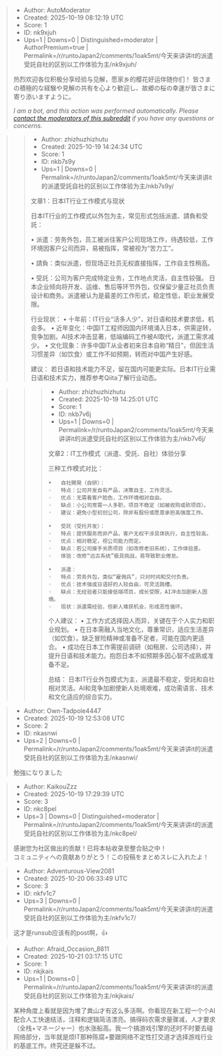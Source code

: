 > - Author: AutoModerator
> - Created: 2025-10-19 08:12:19 UTC
> - Score: 1
> - ID: nk9xjuh
> - Ups=1 | Downs=0 | Distinguished=moderator | AuthorPremium=true | Permalink=/r/runtoJapan2/comments/1oak5mt/今天来讲讲it的派遣受託自社的区别以工作体验为主/nk9xjuh/
>
> 热烈欢迎各位积极分享经验与见解，愿家乡的樱花好运伴随你们！
> 皆さまの積極的な経験や見解の共有を心より歓迎し、故郷の桜の幸運が皆さまに寄り添いますように。
> 
> *I am a bot, and this action was performed automatically. Please [contact the moderators of this subreddit](/message/compose/?to=/r/runtoJapan2) if you have any questions or concerns.*

>> - Author: zhizhuzhizhutu
>> - Created: 2025-10-19 14:24:34 UTC
>> - Score: 1
>> - ID: nkb7s9y
>> - Ups=1 | Downs=0 | Permalink=/r/runtoJapan2/comments/1oak5mt/今天来讲讲it的派遣受託自社的区别以工作体验为主/nkb7s9y/
>>
>> 文章1：日本IT行业工作模式与现状
>> 
>> 日本IT行业的工作模式以外包为主，常见形式包括派遣、請負和受託：
>> 
>> 	•	派遣：劳务外包，员工被派往客户公司现场工作，待遇较低，工作环境因客户公司而异，易被指挥，常被视为“苦力工”。
>> 
>> 	•	請負：类似派遣，但现场正社员无权直接指挥，工作自主性稍高。
>> 
>> 	•	受託：公司为客户完成特定业务，工作地点灵活，自主性较强。 日本企业倾向将开发、运维、售后等环节外包，仅保留少量正社员负责设计和商务。派遣被认为是最差的工作形式，稳定性低，职业发展受限。
>> 
>> 行业现状：
>> 	•	十年前：IT行业“活多人少”，对日语和技术要求低，机会多。
>> 	•	近年变化：中国IT工程师因国内环境涌入日本，供需逆转，竞争加剧。AI技术冲击显著，低端编码工作被AI取代，派遣工需求减少。
>> 	•	文化现象：许多中国IT从业者初来日本自称“精日”，但因生活习惯差异（如饮食）或工作不如预期，转而对中国产生好感。
>> 
>> 建议：
>> 若日语和技术能力不足，留在国内可能更实际。日本IT行业需日语和技术实力，推荐参考Qiita了解行业动态。

>>> - Author: zhizhuzhizhutu
>>> - Created: 2025-10-19 14:25:01 UTC
>>> - Score: 1
>>> - ID: nkb7v6j
>>> - Ups=1 | Downs=0 | Permalink=/r/runtoJapan2/comments/1oak5mt/今天来讲讲it的派遣受託自社的区别以工作体验为主/nkb7v6j/
>>>
>>> 文章2：IT工作模式（派遣、受託、自社）体验分享
>>> 
>>> 三种工作模式对比：
>>> 
>>> 	•	自社開発（自研）：
>>> 	◦	特点：公司开发自有产品，决策自主，工作灵活。
>>> 	◦	优点：无需看客户脸色，工作环境相对自由。
>>> 	◦	缺点：小公司常需一人多职，项目不稳定（如被收购或砍项目）。
>>> 	◦	建议：避免小型初创公司，除非有股份或愿意承担高强度工作。
>>> 
>>> 	•	受託（受托开发）：
>>> 	◦	特点：提供服务而非产品，客户无权干涉具体执行，自主性较高。
>>> 	◦	优点：相对稳定，视公司能力而定。
>>> 	◦	缺点：若公司接手劣质项目（如改修老旧系统），工作体验差。
>>> 	◦	体验：改修“远古系统”极具挑战，易导致职业倦怠。
>>> 
>>> 	•	派遣：
>>> 	◦	特点：劳务外包，类似“雇佣兵”，只对时间和交付负责。
>>> 	◦	优点：技术强或日语好的人较自由，可灵活跳槽。
>>> 	◦	缺点：无经验者只能接低端项目，成长受限，AI冲击加剧新人困境。
>>> 	◦	现状：派遣需经验，但新人难获机会，形成恶性循环。
>>> 
>>> 个人建议：
>>> 	•	工作方式选择因人而异，关键在于个人实力和职业规划。
>>> 	•	在日本需融入当地文化，尊重常识，适应生活差异（如饮食）。缺乏冒险精神或准备不足者，可能在国内更适合。
>>> 	•	成功在日本工作需提前调研（如租房、公司选择），并提升日语和技术能力。抱怨日本不如预期多因心智不成熟或准备不足。
>>> 
>>> 总结：
>>> 日本IT行业外包模式为主，派遣最不稳定，受託和自社相对灵活。AI和竞争加剧使新人处境艰难，成功需语言、技术和文化适应的综合实力。

> - Author: Own-Tadpole4447
> - Created: 2025-10-19 12:53:08 UTC
> - Score: 2
> - ID: nkasnwi
> - Ups=2 | Downs=0 | Permalink=/r/runtoJapan2/comments/1oak5mt/今天来讲讲it的派遣受託自社的区别以工作体验为主/nkasnwi/
>
> 勉強になりました

> - Author: KaikouZzz
> - Created: 2025-10-19 17:29:39 UTC
> - Score: 3
> - ID: nkc8pel
> - Ups=3 | Downs=0 | Distinguished=moderator | Permalink=/r/runtoJapan2/comments/1oak5mt/今天来讲讲it的派遣受託自社的区别以工作体验为主/nkc8pel/
>
> 感谢您为社区做出的贡献！已将本帖收录至整合贴之中！  
> コミュニティへの貢献ありがとう！この投稿をまとめスレに入れたよ！

> - Author: Adventurous-View2081
> - Created: 2025-10-20 06:33:49 UTC
> - Score: 3
> - ID: nkfv1c7
> - Ups=3 | Downs=0 | Permalink=/r/runtoJapan2/comments/1oak5mt/今天来讲讲it的派遣受託自社的区别以工作体验为主/nkfv1c7/
>
> 这才是runsub应该有的post啊，👍

> - Author: Afraid_Occasion_8811
> - Created: 2025-10-21 03:17:15 UTC
> - Score: 1
> - ID: nkjkais
> - Ups=1 | Downs=0 | Permalink=/r/runtoJapan2/comments/1oak5mt/今天来讲讲it的派遣受託自社的区别以工作体验为主/nkjkais/
>
> 某种角度上看就是因为堆了粪山才有这么多活啊。你看现在新工程一个个AI配合人工快速结活，注释和逻辑简洁漂亮。搞得码农需求量骤减，人才要求（全栈+マネージャー）也水涨船高。我一个搞游戏引擎的还时不时要去碰网络部分，当年就是烦IT那种陈腐+要跟网络不定性打交道才选择游戏行业的基底工作。终究还是躲不过。
